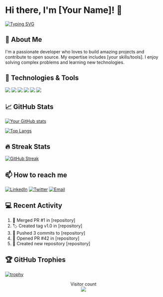 # Hi there, I'm [Your Name]! 👋

[![Typing SVG](https://readme-typing-svg.herokuapp.com?font=Fira+Code&pause=1000&color=1AF72E&width=435&lines=Full+Stack+Developer;Open+Source+Contributor;Tech+Enthusiast)](https://git.io/typing-svg)

## 🚀 About Me
I'm a passionate developer who loves to build amazing projects and contribute to open source. My expertise includes [your skills/tools]. I enjoy solving complex problems and learning new technologies.

## 🔧 Technologies & Tools
![](https://img.shields.io/badge/Code-JavaScript-informational?style=flat&logo=javascript&logoColor=white&color=2bbc8a)
![](https://img.shields.io/badge/Code-React-informational?style=flat&logo=react&logoColor=white&color=2bbc8a)
![](https://img.shields.io/badge/Code-Node.js-informational?style=flat&logo=node.js&logoColor=white&color=2bbc8a)
![](https://img.shields.io/badge/Code-Python-informational?style=flat&logo=python&logoColor=white&color=2bbc8a)
![](https://img.shields.io/badge/Tools-Git-informational?style=flat&logo=git&logoColor=white&color=2bbc8a)
![](https://img.shields.io/badge/Tools-GitHub-informational?style=flat&logo=github&logoColor=white&color=2bbc8a)

## 📈 GitHub Stats
[![Your GitHub stats](https://github-readme-stats.vercel.app/api?username=YOUR_USERNAME&show_icons=true&theme=radical)](https://github.com/YOUR_USERNAME)

[![Top Langs](https://github-readme-stats.vercel.app/api/top-langs/?username=YOUR_USERNAME&layout=compact&theme=radical)](https://github.com/YOUR_USERNAME)

## 🔥 Streak Stats
[![GitHub Streak](https://streak-stats.demolab.com/?user=YOUR_USERNAME&theme=radical)](https://git.io/streak-stats)

## 📫 How to reach me
[![LinkedIn](https://img.shields.io/badge/LinkedIn-0077B5?style=for-the-badge&logo=linkedin&logoColor=white)](https://linkedin.com/in/YOUR_PROFILE)
[![Twitter](https://img.shields.io/badge/Twitter-1DA1F2?style=for-the-badge&logo=twitter&logoColor=white)](https://twitter.com/YOUR_HANDLE)
[![Email](https://img.shields.io/badge/Gmail-D14836?style=for-the-badge&logo=gmail&logoColor=white)](mailto:YOUR_EMAIL)

## 💻 Recent Activity
<!--START_SECTION:activity-->
1. 🎵 Merged PR #1 in [repository]
2. 🏷️ Created tag v1.0 in [repository]
3. 🚀 Pushed 3 commits to [repository]
4. 💪 Opened PR #42 in [repository]
5. 🎉 Created new repository [repository]
<!--END_SECTION:activity-->

## 🏆 GitHub Trophies
[![trophy](https://github-profile-trophy.vercel.app/?username=YOUR_USERNAME&theme=radical)](https://github.com/ryo-ma/github-profile-trophy)

<p align="center"> 
  Visitor count<br>
  <img src="https://profile-counter.glitch.me/YOUR_USERNAME/count.svg" />
</p>